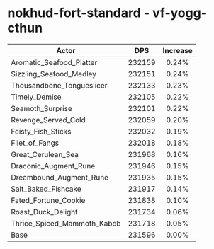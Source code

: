 # nokhud-fort-standard - vf-yogg-cthun
| Actor | DPS | Increase |
|---|:---:|:---:|
|Aromatic_Seafood_Platter|232159|0.24%|
|Sizzling_Seafood_Medley|232151|0.24%|
|Thousandbone_Tongueslicer|232133|0.23%|
|Timely_Demise|232105|0.22%|
|Seamoth_Surprise|232101|0.22%|
|Revenge_Served_Cold|232059|0.20%|
|Feisty_Fish_Sticks|232032|0.19%|
|Filet_of_Fangs|232018|0.18%|
|Great_Cerulean_Sea|231968|0.16%|
|Draconic_Augment_Rune|231946|0.15%|
|Dreambound_Augment_Rune|231935|0.15%|
|Salt_Baked_Fishcake|231917|0.14%|
|Fated_Fortune_Cookie|231838|0.10%|
|Roast_Duck_Delight|231734|0.06%|
|Thrice_Spiced_Mammoth_Kabob|231718|0.05%|
|Base|231596|0.00%|
